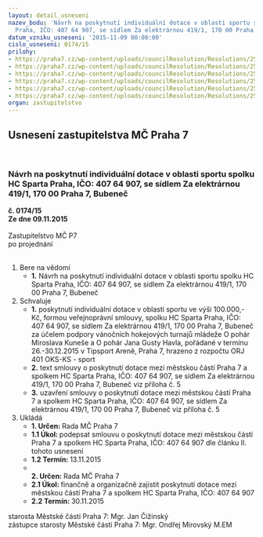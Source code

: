```yaml
---
layout: detail_usneseni
nazev_bodu: 'Návrh na poskytnutí individuální dotace v oblasti sportu spolku HC Sparta
  Praha, IČO: 407 64 907, se sídlem Za elektrárnou 419/1, 170 00 Praha 7, Bubeneč'
datum_vzniku_usneseni: '2015-11-09 00:00:00'
cislo_usneseni: 0174/15
prilohy:
- https://praha7.cz/wp-content/uploads/councilResolution/Resolutions/25421/9-15-m37d_hc_sparta_vanocni_hokejove_turnaje.doc
- https://praha7.cz/wp-content/uploads/councilResolution/Resolutions/25421/9-15-hc_sparta_usneseni_r_vanocni_turnaje_2015.doc
- https://praha7.cz/wp-content/uploads/councilResolution/Resolutions/25421/9-15-zadost_o_dotaci_-_hc_sparta_r.pdf
- https://praha7.cz/wp-content/uploads/councilResolution/Resolutions/25421/9-15-zapis_7_jednani_sk_12_10_2015.pdf
- https://praha7.cz/wp-content/uploads/councilResolution/Resolutions/25421/9-15-s__hc_sparta_praha_vanocni_turnaje.doc
- https://praha7.cz/wp-content/uploads/councilResolution/Resolutions/25421/9-15-sr_hc_sparta_praha_vanocni_turnaje_2015.pdf
organ: zastupitelstvo
---
```

<div id="ucUsn_pList" class="usn">
	<span><h2>Usnesení zastupitelstva MČ Praha 7 </h2>
<br></span><div class="standBody">
<span><h3>Návrh na poskytnutí individuální dotace v oblasti sportu spolku HC Sparta Praha, IČO: 407 64 907, se sídlem Za elektrárnou 419/1, 170 00 Praha 7, Bubeneč</h3></span><div class="center">
		<strong>č. 0174/15</strong><br>
	</div>
<div class="center">
		<strong>Ze dne 09.11.2015</strong><br><br>
	</div>Zastupitelstvo MČ P7<br> po projednání<br><br><ol>
<li>Bere na vědomí<ul><li>
<strong>1.</strong> Návrh na poskytnutí individuální dotace v oblasti sportu spolku HC Sparta Praha, IČO: 407 64 907, se sídlem Za elektrárnou 419/1, 170 00 Praha 7, Bubeneč   </li></ul>
</li>
<li>Schvaluje<ul>
<li>
<strong>1.</strong> poskytnutí individuální dotace v oblasti sportu ve výši 100.000,- Kč, formou veřejnoprávní smlouvy, spolku HC Sparta Praha, IČO: 407 64 907, se sídlem Za elektrárnou 419/1, 170 00 Praha 7, Bubeneč za účelem podpory vánočních hokejových turnajů mládeže O pohár Miroslava Kuneše a O pohár Jana Gusty Havla, pořádané v termínu 26.-30.12.2015 v Tipsport Areně, Praha 7, hrazeno z rozpočtu ORJ 401 OKS-KS - sport</li>
<li>
<strong>2.</strong> text smlouvy o poskytnutí dotace mezi městskou částí Praha 7 a spolkem HC Sparta Praha, IČO: 407 64 907, se sídlem Za elektrárnou 419/1, 170 00 Praha 7, Bubeneč viz příloha č. 5</li>
<li>
<strong>3.</strong> uzavření smlouvy o poskytnutí dotace mezi městskou částí Praha 7 a spolkem HC Sparta Praha, IČO: 407 64 907, se sídlem Za elektrárnou 419/1, 170 00 Praha 7, Bubeneč viz příloha č. 5       </li>
</ul>
</li>
<li>Ukládá<ul>
<li>
<strong>1. Určen: </strong>Rada MČ Praha 7</li>
<li>
<strong>1.1 Úkol: </strong>podepsat smlouvu o poskytnutí dotace mezi městskou částí Praha 7 a spolkem HC Sparta Praha, IČO: 407 64 907 dle článku II. tohoto usnesení</li>
<li>
<strong>1.2 Termín: </strong>13.11.2015</li>
<li>
<strong><br>2. Určen: </strong>Rada MČ Praha 7</li>
<li>
<strong>2.1 Úkol: </strong>finančně a organizačně zajistit poskytnutí dotace mezi městskou částí  Praha 7 a spolkem HC Sparta Praha, IČO: 407 64 907</li>
<li>
<strong>2.2 Termín: </strong>30.11.2015</li>
</ul>
</li>
</ol>starosta Městské části Praha 7: Mgr. Jan Čižinský<br>zástupce starosty Městské části Praha 7: Mgr. Ondřej Mirovský M.EM
</div>
</div>
